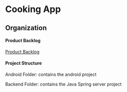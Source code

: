 # Cooking App

## Organization
#### Product Backlog
[Product Backlog](https://docs.google.com/document/d/1p7RQpIbemkKJIE60laccw60MtYkcjahjQuLKavaloUQ/edit?usp=sharing)

#### Project Structure
Android Folder: contains the android project

Backend Folder: contains the Java Spring server project